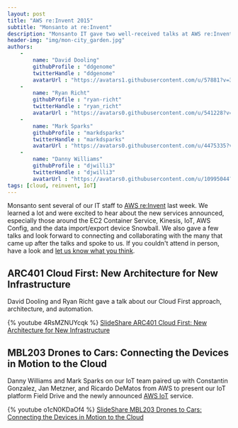 ```yaml
---
layout: post
title: "AWS re:Invent 2015"
subtitle: "Monsanto at re:Invent"
description: "Monsanto IT gave two well-received talks at AWS re:Invent 2015, one about infrastructure and microservices automation and another about our IoT platform, FieldDrive."
header-img: "img/mon-city_garden.jpg"
authors:
    -
        name: "David Dooling"
        githubProfile : "ddgenome"
        twitterHandle : "ddgenome"
        avatarUrl : "https://avatars1.githubusercontent.com/u/57881?v=3"
    -
        name: "Ryan Richt"
        githubProfile : "ryan-richt"
        twitterHandle : "ryan_richt"
        avatarUrl : "https://avatars0.githubusercontent.com/u/541228?v=3&s=400"
    -
        name: "Mark Sparks"
        githubProfile : "markdsparks"
        twitterHandle : "markdsparks"
        avatarUrl : "https://avatars0.githubusercontent.com/u/4475335?v=3&s=400"
    -
        name: "Danny Williams"
        githubProfile : "djwilli3"
        twitterHandle : "djwilli3"
        avatarUrl : "https://avatars0.githubusercontent.com/u/10995044?v=3&s=400"
tags: [cloud, reinvent, IoT]
---
```


Monsanto sent several of our IT staff to [AWS re:Invent][reinvent]
last week. We learned a lot and were excited to hear about the new
services announced, especially those around the EC2 Container Service,
Kinesis, IoT, AWS Config, and the data import/export device Snowball.
We also gave a few talks and look forward to connecting and
collaborating with the many that came up after the talks and spoke to
us. If you couldn't attend in person, have a look and
[let us know what you think][contact].

[reinvent]: https://reinvent.awsevents.com/ (AWS re:Invent 2015)
[contact]: http://engineering.monsanto.com/contact/ (Contact Monsanto Engineering)

## ARC401 Cloud First: New Architecture for New Infrastructure

David Dooling and Ryan Richt gave a talk about our Cloud First
approach, architecture, and automation.

{% youtube 4RsMZNUYcqk %}
[SlideShare ARC401 Cloud First: New Architecture for New Infrastructure](http://www.slideshare.net/AmazonWebServices/arc401-cloud-first-new-architecture-for-new-infrastructure)

## MBL203 Drones to Cars: Connecting the Devices in Motion to the Cloud

Danny Williams and Mark Sparks on our IoT team paired up with
Constantin Gonzalez, Jan Metzner, and Ricardo DeMatos from AWS to
present our IoT platform Field Drive and the newly announced
[AWS IoT][iot] service.

[iot]: https://aws.amazon.com/iot/ (AWS IoT)

{% youtube o1cN0KDaOf4 %}
[SlideShare MBL203 Drones to Cars: Connecting the Devices in Motion to the Cloud](http://www.slideshare.net/AmazonWebServices/mbl203-drones-to-cars-connecting-the-devices-in-motion-to-the-cloud)